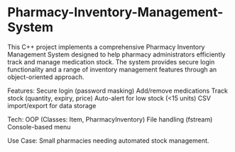# Pharmacy-Inventory-Management-System
This C++ project implements a comprehensive Pharmacy Inventory Management System designed to help pharmacy administrators efficiently track and manage medication stock. The system provides secure login functionality and a range of inventory management features through an object-oriented approach.

Features:
Secure login (password masking)
Add/remove medications
Track stock (quantity, expiry, price)
Auto-alert for low stock (<15 units)
CSV import/export for data storage

Tech:
OOP (Classes: Item, PharmacyInventory)
File handling (fstream)
Console-based menu

Use Case:
Small pharmacies needing automated stock management.
